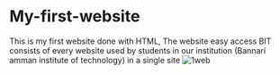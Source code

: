 # My-first-website
This is my first website done with HTML, The website easy access BIT consists of every website used by students in our institution (Bannari amman institute of technology)  in a single site 
![1web](https://user-images.githubusercontent.com/83419129/217867698-4fdecf28-141e-4b1a-987e-24b37b8593c1.jpg)
